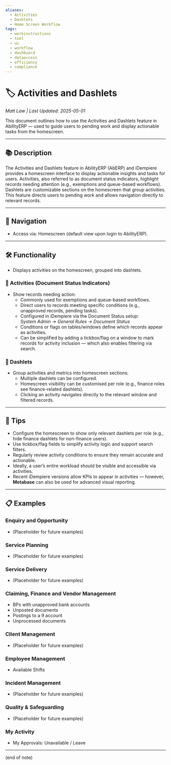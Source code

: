 ```yaml
---
aliases:
  - Activities
  - Dashlets
  - Home Screen Workflow
tags:
  - workinstructions
  - tool
  - ui
  - workflow
  - dashboard
  - dataaccess
  - efficiency
  - compliance
---
```


# 🏷️ Activities and Dashlets

*Matt Law | Last Updated: 2025-05-01*

This document outlines how to use the Activities and Dashlets feature in AbilityERP — used to guide users to pending work and display actionable tasks from the homescreen.

---

## 📚 Description  
The Activities and Dashlets feature in AbilityERP (AbERP) and iDempiere provides a homescreen interface to display actionable insights and tasks for users. Activities, also referred to as document status indicators, highlight records needing attention (e.g., exemptions and queue-based workflows). Dashlets are customizable sections on the homescreen that group activities. This feature directs users to pending work and allows navigation directly to relevant records.

---

## 🧭 Navigation  
- Access via: Homescreen (default view upon login to AbilityERP).

---

## 🛠️ Functionality  
- Displays activities on the homescreen, grouped into dashlets.

### 📌 Activities (Document Status Indicators)
- Show records needing action:
  - Commonly used for exemptions and queue-based workflows.
  - Direct users to records meeting specific conditions (e.g., unapproved records, pending tasks).
  - Configured in iDempiere via the Document Status setup:  
    *System Admin → General Rules → Document Status*
  - Conditions or flags on tables/windows define which records appear as activities.
  - Can be simplified by adding a tickbox/flag on a window to mark records for activity inclusion — which also enables filtering via search.

### 🧱 Dashlets
- Group activities and metrics into homescreen sections:
  - Multiple dashlets can be configured.
  - Homescreen visibility can be customised per role (e.g., finance roles see finance-related dashlets).
  - Clicking an activity navigates directly to the relevant window and filtered records.

---

## 🎯 Tips  
- Configure the homescreen to show only relevant dashlets per role (e.g., hide finance dashlets for non-finance users).  
- Use tickbox/flag fields to simplify activity logic and support search filters.  
- Regularly review activity conditions to ensure they remain accurate and actionable.  
- Ideally, a user’s entire workload should be visible and accessible via activities.  
- Recent iDempiere versions allow KPIs to appear in activities — however, **Metabase** can also be used for advanced visual reporting.

---

## 📋 Examples  

### Enquiry and Opportunity  
- (Placeholder for future examples)

### Service Planning  
- (Placeholder for future examples)

### Service Delivery  
- (Placeholder for future examples)

### Claiming, Finance and Vendor Management  
- BPs with unapproved bank accounts  
- Unposted documents  
- Postings to a 9 account  
- Unprocessed documents

### Client Management  
- (Placeholder for future examples)

### Employee Management  
- Available Shifts

### Incident Management  
- (Placeholder for future examples)

### Quality & Safeguarding  
- (Placeholder for future examples)

### My Activity  
- My Approvals: Unavailable / Leave

---
(end of note)
